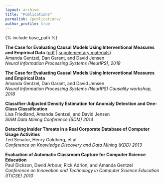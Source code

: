 ```yaml
---
layout: archive
title: "Publications"
permalink: /publications/
author_profile: true
---
```


{% include base_path %}

<!--{% for post in site.publications reversed %}
  {% include archive-single.html %}
{% endfor %}
-->

**The Case for Evaluating Causal Models Using Interventional Measures and Empirical Data** ([pdf](NeurIPS-eval.pdf) | [supplementary materials](NeurIPS-eval-supplements.pdf))  
Amanda Gentzel, Dan Garant, and David Jensen  
*Neural Information Processing Systems (NeurIPS), 2019*

**The Case for Evaluating Causal Models Using Interventional Measures and Empirical Data**  
Amanda Gentzel, Dan Garant, and David Jensen  
*Neural Information Processing Systems (NeurIPS) Causality workshop, 2018*

**Classifier-Adjusted Density Estimation for Anomaly Detection and One-Class Classification**  
Lisa Friedland, Amanda Gentzel, and David Jensen  
*SIAM Data Mining Conference (SDM) 2014*

**Detecting Insider Threats in a Real Corporate Database of Computer Usage Activities**  
Ted Senator, Henry Goldberg, et al.  
*Conference on Knowledge Discovery and Data Mining (KDD) 2013*

**Evaluation of Automatic Classroom Capture for Computer Science Education**  
Paul Dickson, David Arbour, Rick Adrion, and Amanda Gentzel  
*Conference on Innovation and Technology in Computer Science Education (ITiCSE) 2010*
